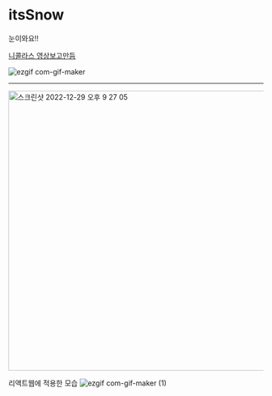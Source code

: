 # itsSnow
눈이와요!!

[니콜라스 영상보고만듬](https://www.youtube.com/watch?v=3CuUmy7jX6k)


![ezgif com-gif-maker](https://user-images.githubusercontent.com/66232436/209904599-c4e232c4-ada7-496b-976e-1faa72ce15a0.gif)


---

<img width="553" alt="스크린샷 2022-12-29 오후 9 27 05" src="https://user-images.githubusercontent.com/66232436/209951054-6eaac687-99e2-47f1-87a6-6a447915bcfc.png">


리액트웹에 적용한 모습
![ezgif com-gif-maker (1)](https://user-images.githubusercontent.com/66232436/209951317-a9b35999-8f73-4c11-b9b8-c2117ed4bd48.gif)
